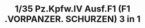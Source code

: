 ---
layout: product
title: "1/35 Pz.Kpfw.IV Ausf.F1 (F1 .VORPANZER. SCHURZEN) 3 in 1"
price: "5500" 
desc: "Maketa"
img_path: "/assets/img/BT003.jpg"
brand: "Border Models"
available: false
special_offer: false
new: false
soon: false
cat: "010000"
subcat: "011600"
subsubcat: "0N/A"
sifra: "BT003"
popular: false
---